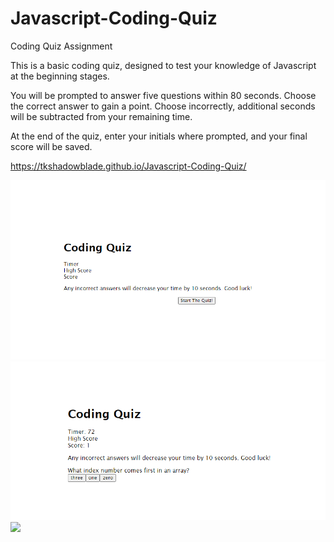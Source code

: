 # Javascript-Coding-Quiz
Coding Quiz Assignment

This is a basic coding quiz, designed to test your knowledge of Javascript at the beginning stages.

You will be prompted to answer five questions within 80 seconds. Choose the correct answer to gain a point. Choose incorrectly, additional seconds will be subtracted from your remaining time.

At the end of the quiz, enter your initials where prompted, and your final score will be saved.

https://tkshadowblade.github.io/Javascript-Coding-Quiz/

<img src="./assets/Images/coding-quiz-start.png">
<img src="./assets/Images/coding-quiz-snip.png">
<img src="./assets/Images/coding-quiz.end.png">
